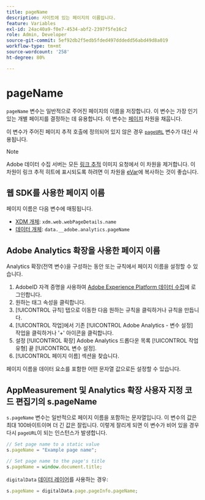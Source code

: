 ```yaml
---
title: pageName
description: 사이트에 있는 페이지의 이름입니다.
feature: Variables
exl-id: 24ac40a9-f0e7-4534-abf2-2397f5fe16c2
role: Admin, Developer
source-git-commit: 5ef92db2f5edb5fded497dddedd56abd49d8a019
workflow-type: tm+mt
source-wordcount: '258'
ht-degree: 80%

---
```


# pageName

`pageName` 변수는 일반적으로 주어진 페이지의 이름을 저장합니다. 이 변수는 가장 인기 있는 개별 페이지를 결정하는 데 유용합니다. 이 변수는 [페이지](/help/components/dimensions/page.md) 차원을 채웁니다.

이 변수가 주어진 페이지 추적 호출에 정의되어 있지 않은 경우 [`pageURL`](pageurl.md) 변수가 대신 사용됩니다.

>[!NOTE]
>
>Adobe 데이터 수집 서버는 모든 [링크 추적](/help/implement/vars/functions/tl-method.md) 이미지 요청에서 이 차원을 제거합니다. 이 차원이 링크 추적 히트에 표시되도록 하려면 이 차원을 [eVar](evar.md)에 복사하는 것이 좋습니다.

## 웹 SDK를 사용한 페이지 이름

페이지 이름은 다음 변수에 매핑됩니다.

* [XDM 개체](/help/implement/aep-edge/xdm-var-mapping.md): `xdm.web.webPageDetails.name`
* [데이터 개체](/help/implement/aep-edge/data-var-mapping.md): `data.__adobe.analytics.pageName`

## Adobe Analytics 확장을 사용한 페이지 이름

Analytics 확장(전역 변수)을 구성하는 동안 또는 규칙에서 페이지 이름을 설정할 수 있습니다.

1. AdobeID 자격 증명을 사용하여 [Adobe Experience Platform 데이터 수집](https://experience.adobe.com/data-collection)에 로그인합니다.
2. 원하는 태그 속성을 클릭합니다.
3. [!UICONTROL 규칙] 탭으로 이동한 다음 원하는 규칙을 클릭하거나 규칙을 만듭니다.
4. [!UICONTROL 작업]에서 기존 [!UICONTROL Adobe Analytics - 변수 설정] 작업을 클릭하거나 &#39;+&#39; 아이콘을 클릭합니다.
5. 설정 [!UICONTROL 확장] Adobe Analytics 드롭다운 목록 [!UICONTROL 작업 유형] 끝 [!UICONTROL 변수 설정].
6. [!UICONTROL 페이지 이름] 섹션을 찾습니다.

페이지 이름을 데이터 요소를 포함한 어떤 문자열 값으로든 설정할 수 있습니다.

## AppMeasurement 및 Analytics 확장 사용자 지정 코드 편집기의 s.pageName

`s.pageName` 변수는 일반적으로 페이지 이름을 포함하는 문자열입니다. 이 변수의 값은 최대 100바이트이며 더 긴 값은 잘립니다. 이렇게 잘리게 되면 이 변수가 비어 있을 경우 다시 `pageURL`이 되는 인스턴스가 발생합니다.

```js
// Set page name to a static value
s.pageName = "Example page name";

// Set page name to the page's title
s.pageName = window.document.title;
```

`digitalData` [데이터 레이어](../../prepare/data-layer.md)를 사용하는 경우:

```js
s.pageName = digitalData.page.pageInfo.pageName;
```
